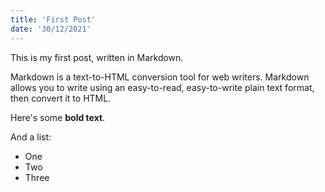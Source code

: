 ```yaml
---
title: 'First Post'
date: '30/12/2021'
---
```


This is my first post, written in Markdown.

Markdown is a text-to-HTML conversion tool for web writers. Markdown allows you to write using an easy-to-read, easy-to-write plain text format, then convert it to HTML.

Here's some __bold text__.

And a list:

* One
* Two
* Three